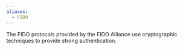 ```yaml
---
aliases:
  - FIDO
---
```

The FIDO protocols provided by the FIDO Alliance use cryptographic techniques to provide strong authentication.